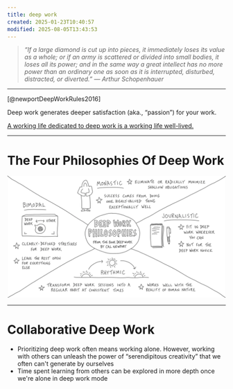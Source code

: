 ```yaml
---
title: deep work
created: 2025-01-23T10:40:57
modified: 2025-08-05T13:43:53
---
```


> _“If a large diamond is cut up into pieces, it immediately loses its value as a whole; or if an army is scattered or divided into small bodies, it loses all its power; and in the same way a great intellect has no more power than an ordinary one as soon as it is interrupted, disturbed, distracted, or diverted.” — Arthur Schopenhauer_

---

[@newportDeepWorkRules2016]

Deep work generates deeper satisfaction (aka., “passion”) for your work.

[A working life dedicated to deep work is a working life well-lived.](https://calnewport.com/knowledge-workers-are-bad-at-working-and-heres-what-to-do-about-it/)

---

# The Four Philosophies Of Deep Work

![](../_attachments/4005729945b276f74416de474597d5e9.png)

---

# Collaborative Deep Work

* Prioritizing deep work often means working alone. However, working with others can unleash the power of “serendipitous creativity” that we often can't generate by ourselves
* Time spent learning from others can be explored in more depth once we're alone in deep work mode
